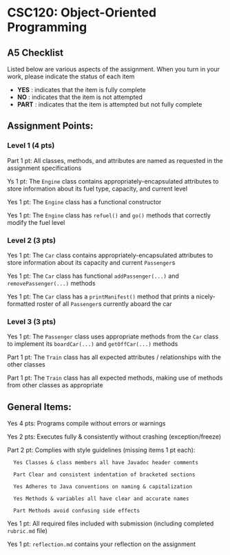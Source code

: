 # CSC120: Object-Oriented Programming
## A5 Checklist

Listed below are various aspects of the assignment.  When you turn in your work, please indicate the status of each item

- **YES** : indicates that the item is fully complete
- **NO** : indicates that the item is not attempted
- **PART** : indicates that the item is attempted but not fully complete


## Assignment Points:

### Level 1 (4 pts)

Part 1 pt: All classes, methods, and attributes are named as requested in the assignment specifications

Ys 1 pt: The `Engine` class contains appropriately-encapsulated attributes to store information about its fuel type, capacity, and current level

Yes 1 pt: The `Engine` class has a functional constructor

Yes 1 pt: The `Engine` class has `refuel()` and `go()` methods that correctly modify the fuel level

### Level 2 (3 pts)

Yes 1 pt: The `Car` class contains appropriately-encapsulated attributes to store information about its capacity and current `Passenger`s

Yes 1 pt: The `Car` class has functional `addPassenger(...)` and `removePassenger(...)` methods

Yes 1 pt: The `Car` class has a `printManifest()` method that prints a nicely-formatted roster of all `Passenger`s currently aboard the car

### Level 3 (3 pts)

Yes 1 pt: The `Passenger` class uses appropriate methods from the `Car` class to implement its `boardCar(...)` and `getOffCar(...)` methods

Part 1 pt: The `Train` class has all expected attributes / relationships with the other classes

Part 1 pt: The `Train` class has all expected methods, making use of methods from other classes as appropriate



## General Items:

Yes 4 pts: Programs compile without errors or warnings

Yes 2 pts: Executes fully & consistently without crashing (exception/freeze)

Part 2 pt: Complies with style guidelines (missing items 1 pt each):

      Yes Classes & class members all have Javadoc header comments

      Part Clear and consistent indentation of bracketed sections

      Yes Adheres to Java conventions on naming & capitalization

      Yes Methods & variables all have clear and accurate names

      Part Methods avoid confusing side effects

Yes 1 pt: All required files included with submission (including completed `rubric.md` file)

Yes 1 pt: `reflection.md` contains your reflection on the assignment

